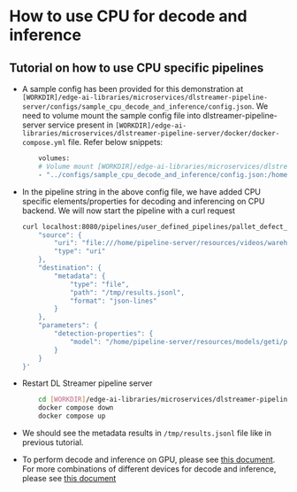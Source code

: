 # How to use CPU for decode and inference

## Tutorial on how to use CPU specific pipelines

- A sample config has been provided for this demonstration at `[WORKDIR]/edge-ai-libraries/microservices/dlstreamer-pipeline-server/configs/sample_cpu_decode_and_inference/config.json`. We need to volume mount the sample config file into dlstreamer-pipeline-server service present in `[WORKDIR]/edge-ai-libraries/microservices/dlstreamer-pipeline-server/docker/docker-compose.yml` file. Refer below snippets:

    ```sh
        volumes:
        # Volume mount [WORKDIR]/edge-ai-libraries/microservices/dlstreamer-pipeline-server/configs/sample_cpu_decode_and_inference/config.json to config file that DL Streamer Pipeline Server container loads.
        - "../configs/sample_cpu_decode_and_inference/config.json:/home/pipeline-server/config.json"
    ```

- In the pipeline string in the above config file, we have added CPU specific elements/properties for decoding and inferencing on CPU backend. We will now start the pipeline with a curl request

    ```sh
    curl localhost:8080/pipelines/user_defined_pipelines/pallet_defect_detection -X POST -H 'Content-Type: application/json' -d '{
        "source": {
            "uri": "file:///home/pipeline-server/resources/videos/warehouse.avi",
            "type": "uri"
        },
        "destination": {
            "metadata": {
                "type": "file",
                "path": "/tmp/results.jsonl",
                "format": "json-lines"
            }
        },
        "parameters": {
            "detection-properties": {
                "model": "/home/pipeline-server/resources/models/geti/pallet_defect_detection/deployment/Detection/model/model.xml"
            }
        }
    }'
    ```

- Restart DL Streamer pipeline server

    ```sh
        cd [WORKDIR]/edge-ai-libraries/microservices/dlstreamer-pipeline-server/docker/
        docker compose down
        docker compose up
    ```
- We should see the metadata results in `/tmp/results.jsonl` file like in previous tutorial.

- To perform decode and inference on GPU, please see [this document](./how-to-use-gpu-for-decode-and-inference.md). For more combinations of different devices for decode and inference, please see [this document](https://dlstreamer.github.io/dev_guide/performance_guide.html)


